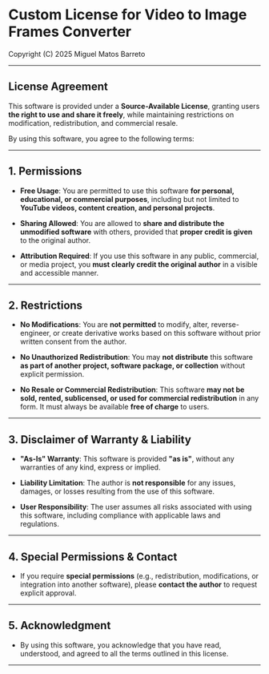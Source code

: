 # Custom License for Video to Image Frames Converter

Copyright (C) 2025 Miguel Matos Barreto  

---

## **License Agreement**  

This software is provided under a **Source-Available License**, granting users **the right to use and share it freely**, while maintaining restrictions on modification, redistribution, and commercial resale.  

By using this software, you agree to the following terms:  

---

## **1. Permissions**  
- **Free Usage**: You are permitted to use this software **for personal, educational, or commercial purposes**, including but not limited to **YouTube videos, content creation, and personal projects**.  

- **Sharing Allowed**: You are allowed to **share and distribute the unmodified software** with others, provided that **proper credit is given** to the original author.  

- **Attribution Required**: If you use this software in any public, commercial, or media project, you **must clearly credit the original author** in a visible and accessible manner.  

---

## **2. Restrictions**  
- **No Modifications**: You are **not permitted** to modify, alter, reverse-engineer, or create derivative works based on this software without prior written consent from the author.  

- **No Unauthorized Redistribution**: You may **not distribute** this software **as part of another project, software package, or collection** without explicit permission.  

- **No Resale or Commercial Redistribution**: This software **may not be sold, rented, sublicensed, or used for commercial redistribution** in any form. It must always be available **free of charge** to users.  

---

## **3. Disclaimer of Warranty & Liability**  
- **"As-Is" Warranty**: This software is provided **"as is"**, without any warranties of any kind, express or implied.  

- **Liability Limitation**: The author is **not responsible** for any issues, damages, or losses resulting from the use of this software.  

- **User Responsibility**: The user assumes all risks associated with using this software, including compliance with applicable laws and regulations.  

---

## **4. Special Permissions & Contact**  
- If you require **special permissions** (e.g., redistribution, modifications, or integration into another software), please **contact the author** to request explicit approval.  

---

## **5. Acknowledgment**  
- By using this software, you acknowledge that you have read, understood, and agreed to all the terms outlined in this license.  

---
